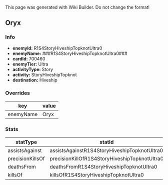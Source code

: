 <span class="wiki-builder">This page was generated with Wiki Builder. Do not change the format!</span>

## Oryx
### Info
* **enemyId:** R1S4StoryHiveshipTopknotUltra0
* **enemyName:** ###R1S4StoryHiveshipTopknotUltra0###
* **cardId:** 700460
* **enemyTier:** Ultra
* **activityType:** Story
* **activity:** StoryHiveshipTopknot
* **destination:** Hiveship

### Overrides
key | value
--- | -----
enemyName | Oryx

### Stats
statType | statId
-------- | ------
assistsAgainst | assistsAgainstR1S4StoryHiveshipTopknotUltra0
precisionKillsOf | precisionKillOfR1S4StoryHiveshipTopknotUltra0
deathsFrom | deathsFromR1S4StoryHiveshipTopknotUltra0
killsOf | killsOfR1S4StoryHiveshipTopknotUltra0

